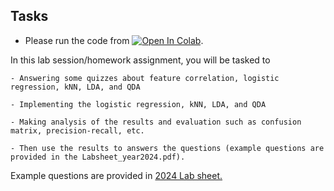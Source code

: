 ## Tasks
    
  - Please run the code from  [![Open In Colab](https://colab.research.google.com/assets/colab-badge.svg)](https://colab.research.google.com/github/GabbySuwichaya/Statistical-Learning-EE575/blob/master/Lab3/main.ipynb). 
  
  In this lab session/homework assignment, you will be tasked to 

    - Answering some quizzes about feature correlation, logistic regression, kNN, LDA, and QDA  
    
    - Implementing the logistic regression, kNN, LDA, and QDA  
    
    - Making analysis of the results and evaluation such as confusion matrix, precision-recall, etc. 
    
    - Then use the results to answers the questions (example questions are provided in the Labsheet_year2024.pdf). 


Example questions are provided in [2024 Lab sheet.](Labsheet_year2024.pdf)
